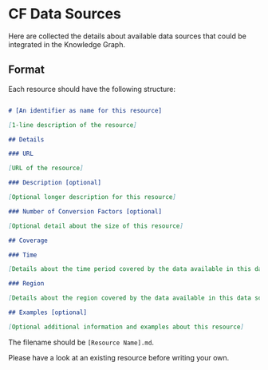 # CF Data Sources

Here are collected the details about available data sources that could be integrated in the Knowledge Graph.

## Format

Each resource should have the following structure:

```md

# [An identifier as name for this resource]

[1-line description of the resource]

## Details

### URL

[URL of the resource]

### Description [optional]

[Optional longer description for this resource]

### Number of Conversion Factors [optional]

[Optional detail about the size of this resource]

## Coverage

### Time

[Details about the time period covered by the data available in this data source]

### Region

[Details about the region covered by the data available in this data source]

## Examples [optional]

[Optional additional information and examples about this resource]

```

The filename should be `[Resource Name].md`.

Please have a look at an existing resource before writing your own.
